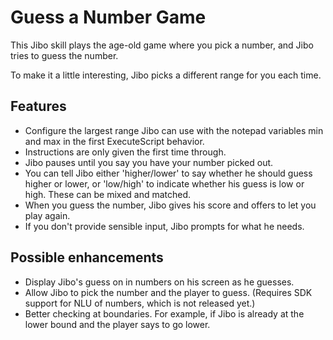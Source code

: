 # Guess a Number Game

This Jibo skill plays the age-old game where you pick a number, and Jibo tries to guess the number.

To make it a little interesting, Jibo picks a different range for you each time.

## Features
* Configure the largest range Jibo can use with the notepad variables min and max in the first ExecuteScript behavior.
* Instructions are only given the first time through.
* Jibo pauses until you say you have your number picked out.
* You can tell Jibo either 'higher/lower' to say whether he should guess higher or lower, or 'low/high' to indicate whether his guess is low or high. These can be mixed and matched.
* When you guess the number, Jibo gives his score and offers to let you play again.
* If you don't provide sensible input, Jibo prompts for what he needs.

## Possible enhancements
* Display Jibo's guess on in numbers on his screen as he guesses.
* Allow Jibo to pick the number and the player to guess. (Requires SDK support for NLU of numbers, which is not released yet.)
* Better checking at boundaries. For example, if Jibo is already at the lower bound and the player says to go lower.
